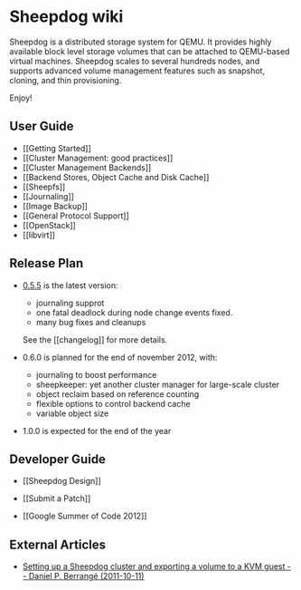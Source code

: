 # Sheepdog wiki

Sheepdog is a distributed storage system for QEMU. It provides highly available block level storage volumes that can be attached to QEMU-based virtual machines. Sheepdog scales to several hundreds nodes, and supports advanced volume management features such as snapshot, cloning, and thin provisioning.

Enjoy!

## User Guide

 * [[Getting Started]]
 * [[Cluster Management: good practices]]
 * [[Cluster Management Backends]]
 * [[Backend Stores, Object Cache and Disk Cache]]
 * [[Sheepfs]]
 * [[Journaling]]
 * [[Image Backup]]
 * [[General Protocol Support]]
 * [[OpenStack]]
 * [[libvirt]]

## Release Plan

 * [0.5.5](https://github.com/collie/sheepdog/tarball/v0.5.5) is the latest version:
   - journaling supprot
   - one fatal deadlock during node change events fixed.
   - many bug fixes and cleanups

   See the [[changelog]] for more details.

 * 0.6.0 is planned for the end of november 2012, with:
   - journaling to boost performance
   - sheepkeeper: yet another cluster manager for large-scale cluster
   - object reclaim based on reference counting
   - flexible options to control backend cache
   - variable object size


 * 1.0.0 is expected for the end of the year
 
## Developer Guide
 * [[Sheepdog Design]]
 * [[Submit a Patch]]
 
 * [[Google Summer of Code 2012]]

## External Articles
 * [Setting up a Sheepdog cluster and exporting a volume to a KVM guest -- Daniel P. Berrangé (2011-10-11)](http://berrange.com/posts/2011/10/11/setting-up-a-sheepdog-cluster-and-exporting-a-volume-to-a-kvm-guest/)